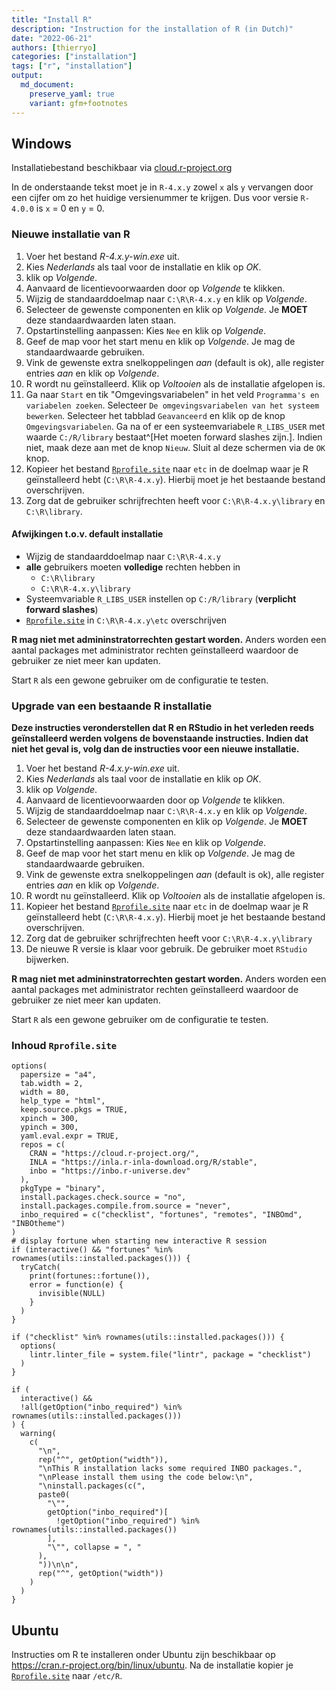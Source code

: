 ```yaml
---
title: "Install R"
description: "Instruction for the installation of R (in Dutch)"
date: "2022-06-21"
authors: [thierryo]
categories: ["installation"]
tags: ["r", "installation"]
output: 
  md_document:
    preserve_yaml: true
    variant: gfm+footnotes
---
```




## Windows

Installatiebestand beschikbaar via [cloud.r-project.org](https://cloud.r-project.org/bin/windows/base)

In de onderstaande tekst moet je in `R-4.x.y` zowel `x` als `y` vervangen door een cijfer om zo het huidige versienummer te krijgen. 
Dus voor versie `R-4.0.0` is `x` = 0 en `y` = 0.

### Nieuwe installatie van R

1. Voer het bestand _R-4.x.y-win.exe_ uit.
1. Kies _Nederlands_ als taal voor de installatie en klik op _OK_.
1. klik op _Volgende_.
1. Aanvaard de licentievoorwaarden door op _Volgende_ te klikken.
1. Wijzig de standaarddoelmap naar `C:\R\R-4.x.y` en klik op _Volgende_.
1. Selecteer de gewenste componenten en klik op _Volgende_. 
Je **MOET** deze standaardwaarden laten staan.
1. Opstartinstelling aanpassen: Kies `Nee` en klik op _Volgende_.
1. Geef de map voor het start menu en klik op _Volgende_. 
Je mag de standaardwaarde gebruiken.
1. Vink de gewenste extra snelkoppelingen _aan_ (default is ok), alle register entries _aan_ en klik op _Volgende_.
1. R wordt nu geïnstalleerd.
Klik op _Voltooien_ als de installatie afgelopen is.
1. Ga naar `Start` en tik "Omgevingsvariabelen" in het veld `Programma's en variabelen zoeken`. 
Selecteer `De omgevingsvariabelen van het systeem bewerken`. 
Selecteer het tabblad `Geavanceerd` en klik op de knop `Omgevingsvariabelen`. 
Ga na of er een systeemvariabele `R_LIBS_USER` met waarde `C:/R/library` bestaat^[Het moeten forward slashes zijn.]. 
Indien niet, maak deze aan met de knop `Nieuw`. 
Sluit al deze schermen via de `OK` knop.
1. Kopieer het bestand [`Rprofile.site`](Rprofile.site) naar `etc` in de doelmap waar je R geïnstalleerd hebt (`C:\R\R-4.x.y`). 
Hierbij moet je het bestaande bestand overschrijven.
1. Zorg dat de gebruiker schrijfrechten heeft voor `C:\R\R-4.x.y\library` en `C:\R\library`.

#### Afwijkingen t.o.v. default installatie

- Wijzig de standaarddoelmap naar `C:\R\R-4.x.y`
- **alle** gebruikers moeten **volledige** rechten hebben in 
    - `C:\R\library`
    - `C:\R\R-4.x.y\library`
- Systeemvariable `R_LIBS_USER` instellen op `C:/R/library` (**verplicht forward slashes**)
- [`Rprofile.site`](Rprofile.site) in `C:\R\R-4.x.y\etc` overschrijven

**R mag niet met admininstratorrechten gestart worden.** 
Anders worden een aantal packages met administrator rechten geïnstalleerd waardoor de gebruiker ze niet meer kan updaten.

Start `R` als een gewone gebruiker om de configuratie te testen.

### Upgrade van een bestaande R installatie

**Deze instructies veronderstellen dat R en RStudio in het verleden reeds geïnstalleerd werden volgens de bovenstaande instructies.
Indien dat niet het geval is, volg dan de instructies voor een nieuwe installatie.**

1. Voer het bestand _R-4.x.y-win.exe_ uit.
1. Kies _Nederlands_ als taal voor de installatie en klik op _OK_.
1. klik op _Volgende_.
1. Aanvaard de licentievoorwaarden door op _Volgende_ te klikken.
1. Wijzig de standaarddoelmap naar `C:\R\R-4.x.y` en klik op _Volgende_.
1. Selecteer de gewenste componenten en klik op _Volgende_.
Je **MOET** deze standaardwaarden laten staan.
1. Opstartinstelling aanpassen: Kies `Nee` en klik op _Volgende_.
1. Geef de map voor het start menu en klik op _Volgende_. Je mag de standaardwaarde gebruiken.
1. Vink de gewenste extra snelkoppelingen _aan_ (default is ok), alle register entries _aan_ en klik op _Volgende_.
1. R wordt nu geïnstalleerd.
Klik op _Voltooien_ als de installatie afgelopen is.
1. Kopieer het bestand [`Rprofile.site`](Rprofile.site) naar `etc` in de doelmap waar je R geïnstalleerd hebt (`C:\R\R-4.x.y`).
Hierbij moet je het bestaande bestand overschrijven.
1. Zorg dat de gebruiker schrijfrechten heeft voor `C:\R\R-4.x.y\library`
1. De nieuwe R versie is klaar voor gebruik. De gebruiker moet `RStudio` bijwerken.

**R mag niet met admininstratorrechten gestart worden.**
Anders worden een aantal packages met administrator rechten geïnstalleerd waardoor de gebruiker ze niet meer kan updaten.

Start `R` als een gewone gebruiker om de configuratie te testen.

### Inhoud `Rprofile.site`


```
options(
  papersize = "a4",
  tab.width = 2,
  width = 80,
  help_type = "html",
  keep.source.pkgs = TRUE,
  xpinch = 300,
  ypinch = 300,
  yaml.eval.expr = TRUE,
  repos = c(
    CRAN = "https://cloud.r-project.org/",
    INLA = "https://inla.r-inla-download.org/R/stable",
    inbo = "https://inbo.r-universe.dev"
  ),
  pkgType = "binary",
  install.packages.check.source = "no",
  install.packages.compile.from.source = "never",
  inbo_required = c("checklist", "fortunes", "remotes", "INBOmd", "INBOtheme")
)
# display fortune when starting new interactive R session
if (interactive() && "fortunes" %in% rownames(utils::installed.packages())) {
  tryCatch(
    print(fortunes::fortune()),
    error = function(e) {
      invisible(NULL)
    }
  )
}

if ("checklist" %in% rownames(utils::installed.packages())) {
  options(
    lintr.linter_file = system.file("lintr", package = "checklist")
  )
}

if (
  interactive() &&
  !all(getOption("inbo_required") %in% rownames(utils::installed.packages()))
) {
  warning(
    c(
      "\n",
      rep("^", getOption("width")),
      "\nThis R installation lacks some required INBO packages.",
      "\nPlease install them using the code below:\n",
      "\ninstall.packages(c(",
      paste0(
        "\"",
        getOption("inbo_required")[
          !getOption("inbo_required") %in% rownames(utils::installed.packages())
        ],
        "\"", collapse = ", "
      ),
      "))\n\n",
      rep("^", getOption("width"))
    )
  )
}
```

## Ubuntu

Instructies om R te installeren onder Ubuntu zijn beschikbaar op https://cran.r-project.org/bin/linux/ubuntu.
Na de installatie kopier je [`Rprofile.site`](Rprofile.site) naar `/etc/R`.
